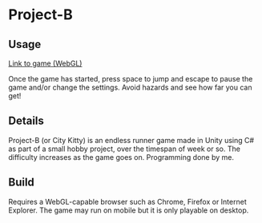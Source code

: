 # Project-B

## Usage

[Link to game (WebGL)](https://kane96.github.io/Project-B/)

Once the game has started, press space to jump and escape to pause the game and/or change the settings. Avoid hazards and see how far you can get!

## Details

Project-B (or City Kitty) is an endless runner game made in Unity using C# as part of a small hobby project, over the timespan of week or so. The difficulty increases as the game goes on. Programming done by me.

## Build

Requires a WebGL-capable browser such as Chrome, Firefox  or Internet Explorer. The game may run on mobile but it is only playable on desktop. 
